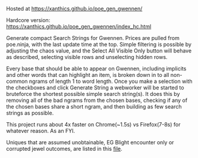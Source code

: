 Hosted at https://xanthics.github.io/poe_gen_gwennen/

Hardcore version: https://xanthics.github.io/poe_gen_gwennen/index_hc.html

Generate compact Search Strings for Gwennen. Prices are pulled from poe.ninja, with the last update time at the top. Simple filtering is possible by adjusting the chaos value, and the Select All Visible Only button will behave as described, selecting visible rows and unselecting hidden rows.

Every base that should be able to appear on Gwennen, including implicits and other words that can highlight an item, is broken down in to all non-common ngrams of length 1 to word length. Once you make a selection with the checkboxes and click Generate String a webworker will be started to bruteforce the shortest possible simple search string(s). It does this by removing all of the bad ngrams from the chosen bases, checking if any of the chosen bases share a short ngram, and then building as few search strings as possible.

This project runs about 4x faster on Chrome(~1.5s) vs Firefox(7-8s) for whatever reason. As an FYI.

Uniques that are assumed unobtainable, EG Blight encounter only or corrupted jewel outcomes, are listed in this [file](ninja_data.py).